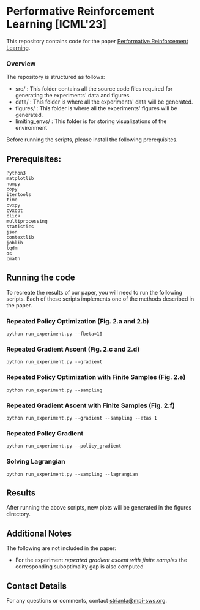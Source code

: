 # Performative Reinforcement Learning [ICML'23]

This repository contains code for the paper [Performative Reinforcement Learning](https://arxiv.org/abs/2207.00046).

### Overview

The repository is structured as follows:
- src/ : This folder contains all the source code files required for generating the experiments' data and figures.
- data/ : This folder is where all the experiments' data will be generated.
- figures/ : This folder is where all the experiments' figures will be generated.
- limiting_envs/ : This folder is for storing visualizations of the environment

Before running the scripts, please install the following prerequisites. 

## Prerequisites:
```
Python3
matplotlib
numpy
copy
itertools
time
cvxpy
cvxopt
click
multiprocessing
statistics
json
contextlib
joblib
tqdm
os
cmath
```

## Running the code
To recreate the results of our paper, you will need to run the following scripts. Each of these scripts implements one of the methods described in the paper.

### Repeated Policy Optimization (Fig. 2.a and 2.b)
```
python run_experiment.py --fbeta=10
```

### Repeated Gradient Ascent (Fig. 2.c and 2.d)
```
python run_experiment.py --gradient
```

### Repeated Policy Optimization with Finite Samples (Fig. 2.e)
```
python run_experiment.py --sampling
```

### Repeated Gradient Ascent with Finite Samples (Fig. 2.f)
```
python run_experiment.py --gradient --sampling --etas 1
```

### Repeated Policy Gradient
```
python run_experiment.py --policy_gradient
```

### Solving Lagrangian
```
python run_experiment.py --sampling --lagrangian
```

## Results

After running the above scripts, new plots will be generated in the figures directory.

## Additional Notes

The following are not included in the paper:
* For the experiment *repeated gradient ascent with finite samples* the corresponding suboptimality gap is also computed

## Contact Details
For any questions or comments, contact strianta@mpi-sws.org.
